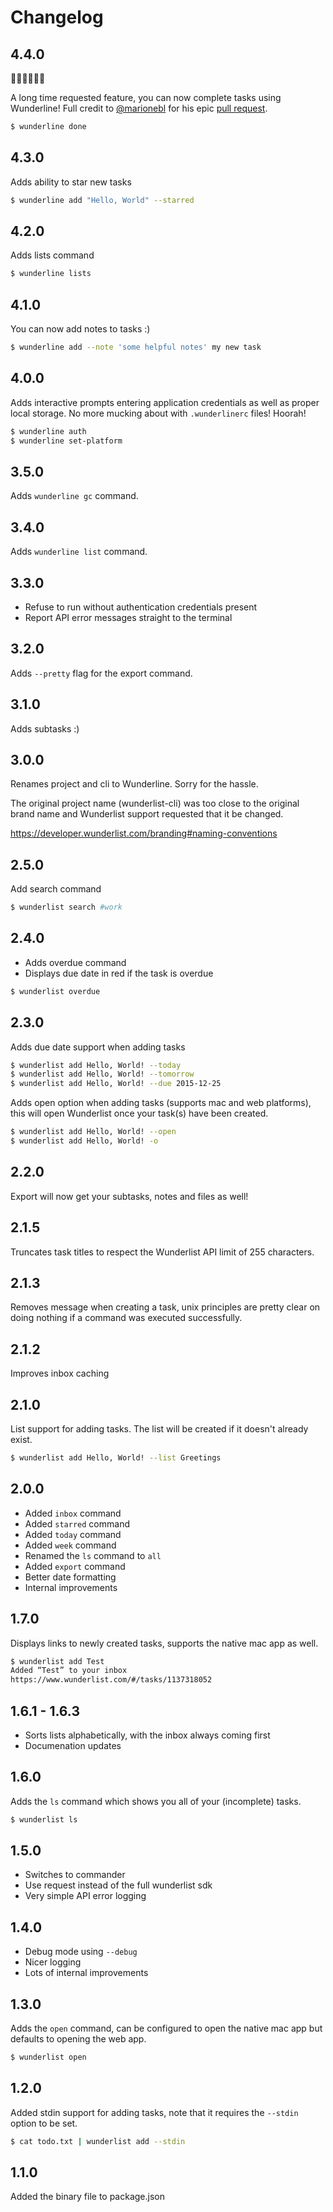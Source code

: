 # Changelog

## 4.4.0

🎉🎋🎈🎊👒🍻

A long time requested feature, you can now complete tasks using Wunderline!
Full credit to [@marionebl](https://github.com/marionebl) for his epic [pull
request](https://github.com/wayneashleyberry/wunderline/pull/84).

```sh
$ wunderline done
```

## 4.3.0

Adds ability to star new tasks

```sh
$ wunderline add "Hello, World" --starred
```

## 4.2.0

Adds lists command

```sh
$ wunderline lists
```

## 4.1.0

You can now add notes to tasks :)

```sh
$ wunderline add --note 'some helpful notes' my new task
```

## 4.0.0

Adds interactive prompts entering application credentials as well as proper
local storage. No more mucking about with `.wunderlinerc` files! Hoorah!

```sh
$ wunderline auth
$ wunderline set-platform
```

## 3.5.0

Adds `wunderline gc` command.

## 3.4.0

Adds `wunderline list` command.

## 3.3.0

- Refuse to run without authentication credentials present
- Report API error messages straight to the terminal

## 3.2.0

Adds `--pretty` flag for the export command.

## 3.1.0

Adds subtasks :)

## 3.0.0

Renames project and cli to Wunderline. Sorry for the hassle.

The original project name (wunderlist-cli) was too close to the original
brand name and Wunderlist support requested that it be changed.

https://developer.wunderlist.com/branding#naming-conventions

## 2.5.0

Add search command

```sh
$ wunderlist search #work
```

## 2.4.0

- Adds overdue command
- Displays due date in red if the task is overdue

```sh
$ wunderlist overdue
```

## 2.3.0

Adds due date support when adding tasks

```sh
$ wunderlist add Hello, World! --today
$ wunderlist add Hello, World! --tomorrow
$ wunderlist add Hello, World! --due 2015-12-25
```

Adds open option when adding tasks (supports mac and web platforms), this will
open Wunderlist once your task(s) have been created.

```sh
$ wunderlist add Hello, World! --open
$ wunderlist add Hello, World! -o
```

## 2.2.0

Export will now get your subtasks, notes and files as well!

## 2.1.5

Truncates task titles to respect the Wunderlist API limit of 255 characters.

## 2.1.3

Removes message when creating a task, unix principles are pretty clear on doing
nothing if a command was executed successfully.

## 2.1.2

Improves inbox caching

## 2.1.0

List support for adding tasks. The list will be created if it doesn't already
exist.

```sh
$ wunderlist add Hello, World! --list Greetings
```

## 2.0.0

- Added `inbox` command
- Added `starred` command
- Added `today` command
- Added `week` command
- Renamed the `ls` command to `all`
- Added `export` command
- Better date formatting
- Internal improvements

## 1.7.0

Displays links to newly created tasks, supports the native mac app as well.

```sh
$ wunderlist add Test
Added “Test” to your inbox
https://www.wunderlist.com/#/tasks/1137318052
```

## 1.6.1 - 1.6.3

- Sorts lists alphabetically, with the inbox always coming first
- Documenation updates

## 1.6.0

Adds the `ls` command which shows you all of your (incomplete) tasks.

```sh
$ wunderlist ls
```

## 1.5.0

- Switches to commander
- Use request instead of the full wunderlist sdk
- Very simple API error logging

## 1.4.0

- Debug mode using `--debug`
- Nicer logging
- Lots of internal improvements

## 1.3.0

Adds the `open` command, can be configured to open the native mac app but
defaults to opening the web app.

```sh
$ wunderlist open
```

## 1.2.0

Added stdin support for adding tasks, note that it requires the `--stdin`
option to be set.

```sh
$ cat todo.txt | wunderlist add --stdin
```

## 1.1.0

Added the binary file to package.json
